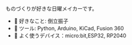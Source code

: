 ものづくりが好きな日曜メイカーです。

- 🔭 好きなこと: 倒立振子
- 🧰 ツール: Python, Arduino, KiCad, Fusion 360
- 📱 よく使うデバイス：micro:bit,ESP32, RP2040

